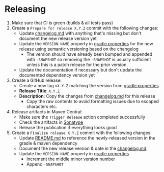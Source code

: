Releasing
=========

1. Make sure that CI is green (builds & all tests pass)
2. Create a `Prepare for release X.Y.Z` commit with the following changes:
    * Update [changelog.md](changelog.md) with anything that's missing but don't document the new release version yet
    * Update the `VERSION_NAME` property in [gradle.properties](gradle.properties) for the new release using semantic
      versioning based on the changelog
        * The version should have already been bumped and appended with `-SNAPSHOT` so removing the `-SNAPSHOT` is
          usually sufficient unless this is a patch release for the prior version.
    * Update the documentation if necessary but don't update the documented dependency version yet
3. Create a GitHub release:
    * Create a new tag `vX.Y.Z` matching the version from [gradle.properties](gradle.properties)
    * **Release Title**: `X.Y.Z`
    * **Description**: Copy the changes from [changelog.md](changelog.md) for this release
        * Copy the raw contents to avoid formatting issues due to escaped characters etc.
4. Release artifacts in Maven Central:
    * Make sure the `Trigger Release` action completed successfully
    * Check the artifacts in [Sonatype](https://central.sonatype.com/)
    * Release the publication if everything looks good
5. Create a `Finalize release X.Y.Z` commit with the following changes:
    * Update [README.md](README.md#dependency) to reference the newly-released version in the gradle & maven dependency
    * Document the new release version & date in the [changelog.md](changelog.md)
    * Update the `VERSION_NAME` property in [gradle.properties](gradle.properties)
        * Increment the middle minor version number
        * Append `-SNAPSHOT`
